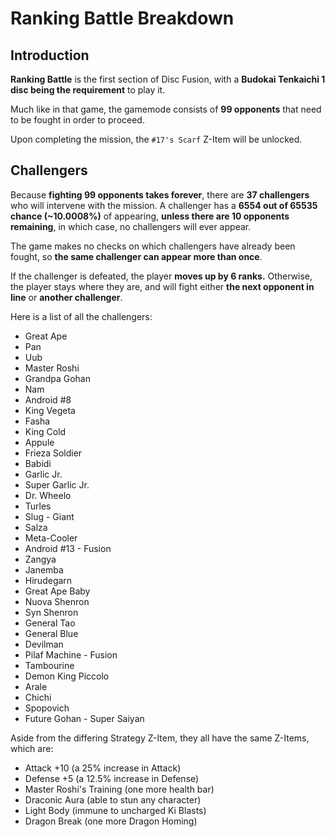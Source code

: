 # Ranking Battle Breakdown
## Introduction
**Ranking Battle** is the first section of Disc Fusion, with a **Budokai Tenkaichi 1 disc being the requirement** to play it.

Much like in that game, the gamemode consists of **99 opponents** that need to be fought in order to proceed.

Upon completing the mission, the ``#17's Scarf`` Z-Item will be unlocked.

## Challengers
Because **fighting 99 opponents takes forever**, there are **37 challengers** who will intervene with the mission.
A challenger has a **6554 out of 65535 chance (~10.0008%)** of appearing, **unless there are 10 opponents remaining**, 
in which case, no challengers will ever appear.

The game makes no checks on which challengers have already been fought, so **the same challenger can appear more than once**.

If the challenger is defeated, the player **moves up by 6 ranks.**
Otherwise, the player stays where they are, and will fight either **the next opponent in line** or **another challenger**.

Here is a list of all the challengers:
* Great Ape
* Pan
* Uub
* Master Roshi
* Grandpa Gohan
* Nam
* Android #8
* King Vegeta
* Fasha
* King Cold
* Appule
* Frieza Soldier
* Babidi
* Garlic Jr.
* Super Garlic Jr.
* Dr. Wheelo
* Turles
* Slug - Giant
* Salza
* Meta-Cooler
* Android #13 - Fusion
* Zangya
* Janemba
* Hirudegarn
* Great Ape Baby
* Nuova Shenron
* Syn Shenron
* General Tao
* General Blue
* Devilman
* Pilaf Machine - Fusion
* Tambourine
* Demon King Piccolo
* Arale
* Chichi
* Spopovich
* Future Gohan - Super Saiyan

Aside from the differing Strategy Z-Item, they all have the same Z-Items, which are:
* Attack +10 (a 25% increase in Attack)
* Defense +5 (a 12.5% increase in Defense)
* Master Roshi's Training (one more health bar)
* Draconic Aura (able to stun any character)
* Light Body (immune to uncharged Ki Blasts)
* Dragon Break (one more Dragon Homing)